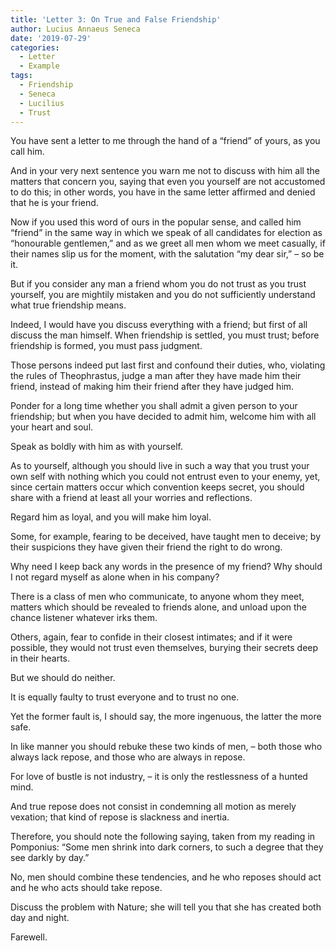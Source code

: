 ```yaml
---
title: 'Letter 3: On True and False Friendship'
author: Lucius Annaeus Seneca
date: '2019-07-29'
categories:
  - Letter
  - Example
tags:
  - Friendship
  - Seneca
  - Lucilius
  - Trust
---
```


You have sent a letter to me through the hand of a “friend” of yours, as you call him.

And in your very next sentence you warn me not to discuss with him all the matters that concern you, saying that even you yourself are not accustomed to do this; in other words, you have in the same letter affirmed and denied that he is your friend.

Now if you used this word of ours in the popular sense, and called him “friend” in the same way in which we speak of all candidates for election as “honourable gentlemen,” and as we greet all men whom we meet casually, if their names slip us for the moment, with the salutation “my dear sir,” – so be it.

But if you consider any man a friend whom you do not trust as you trust yourself, you are mightily mistaken and you do not sufficiently understand what true friendship means.

Indeed, I would have you discuss everything with a friend; but first of all discuss the man himself. When friendship is settled, you must trust; before friendship is formed, you must pass judgment.

Those persons indeed put last first and confound their duties, who, violating the rules of Theophrastus,  judge a man after they have made him their friend, instead of making him their friend after they have judged him.

Ponder for a long time whether you shall admit a given person to your friendship; but when you have decided to admit him, welcome him with all your heart and soul.

Speak as boldly with him as with yourself.

As to yourself, although you should live in such a way that you trust your own self with nothing which you could not entrust even to your enemy, yet, since certain matters occur which convention keeps secret, you should share with a friend at least all your worries and reflections.

Regard him as loyal, and you will make him loyal.

Some, for example, fearing to be deceived, have taught men to deceive; by their suspicions they have given their friend the right to do wrong.

Why need I keep back any words in the presence of my friend? Why should I not regard myself as alone when in his company?

There is a class of men who communicate, to anyone whom they meet, matters which should be revealed to friends alone, and unload upon the chance listener whatever irks them.

Others, again, fear to confide in their closest intimates; and if it were possible, they would not trust even themselves, burying their secrets deep in their hearts.

But we should do neither.

It is equally faulty to trust everyone and to trust no one.

Yet the former fault is, I should say, the more ingenuous, the latter the more safe.

In like manner you should rebuke these two kinds of men, – both those who always lack repose, and those who are always in repose.

For love of bustle is not industry, – it is only the restlessness of a hunted mind.

And true repose does not consist in condemning all motion as merely vexation; that kind of repose is slackness and inertia.

Therefore, you should note the following saying, taken from my reading in Pomponius: “Some men shrink into dark corners, to such a degree that they see darkly by day.”

No, men should combine these tendencies, and he who reposes should act and he who acts should take repose.

Discuss the problem with Nature; she will tell you that she has created both day and night.

Farewell.
